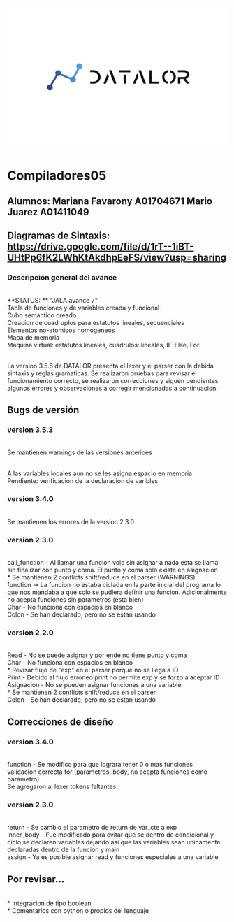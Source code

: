 ![This is an image](/Assets/logo.png)
# Compiladores05
## Alumnos: Mariana Favarony A01704671 Mario Juarez A01411049
## Diagramas de Sintaxis: https://drive.google.com/file/d/1rT--1iBT-UHtPp6fK2LWhKtAkdhpEeFS/view?usp=sharing


### Descripción general del avance
<br> **STATUS: ** "JALA avance 7"
<br> Tabla de funciones y de variables creada y funcional
<br> Cubo semantico creado
<br> Creacion de cuadruplos para estatutos lineales, secuenciales
<br> Elementos no-atomicos homogeneos
<br> Mapa de memoria
<br> Maquina virtual: estatutos lineales, cuadrulos: lineales, IF-Else, For

<br>La version 3.5.6 de DATALOR presenta el lexer y el parser con la debida sintaxis y reglas gramaticas. Se realizaron pruebas para revisar el funcionamiento correcto, se realizaron correcciones y siguen pendientes algunos errores y observaciones a corregir mencionadas a continuacion:


## Bugs de versión
### version 3.5.3
<br> Se mantienen warnings de las versiones anterioes 

<br> A las variables locales aun no se les asigna espacio en memoria 
<br> Pendiente: verificacion de la declaracion de varibles

### version 3.4.0
<br> Se mantienen los errores de la version 2.3.0
 
 ### version 2.3.0
 <br>call_function - Al llamar una funcion void sin asignar a nada esta se llama sin finalizar con punto y coma. El punto y coma solo existe en asignacion 
<br> * Se mantienen 2 conflicts shift/reduce en el parser (WARNINGS)
<br> function -> La funcion no estaba ciclada en la parte inicial del programa lo que nos mandaba a que solo se pudiera definir una funcion. Adicionalmente no acepta funciones sin parametros (esta bien)
 <br>Char - No funciona con espacios en blanco
<br>Colon - Se han declarado, pero no se estan usando


 ### version 2.2.0
 <br>Read - No se puede asignar y por ende no tiene punto y coma
 <br>Char - No funciona con espacios en blanco
 <br>* Revisar flujo de "exp" en el parser porque no se llega a ID
 <br>Print -  Debido al flujo erroneo print no permite exp y se forzo a aceptar ID
 <br>Asignacion - No se pueden asignar funciones a una variable
 <br>* Se mantienen 2 conflicts shift/reduce en el parser
 <br>Colon - Se han declarado, pero no se estan usando



## Correcciones de diseño
 ### version 3.4.0
 <br> function - Se modifico para que lograra tener 0 o mas funciones
 <br> validacion correcta for (parametros, body, no acepta funciones como parametro)
 <br> Se agregaron al lexer tokens faltantes
 
 ### version 2.3.0
 <br>return - Se cambio el parametro de return de var_cte a exp
 <br>inner_body - Fue modificado para evitar que se dentro de condicional y  ciclo se declaren    variables  dejando así que las variables sean unicamente declaradas dentro de la funcion y main 
 <br>assign - Ya es posible asignar read y funciones especiales a una variable

 ## Por revisar...
 <br> * Integracion de tipo boolean
 <br> * Comentarios con python o propios del lenguaje
